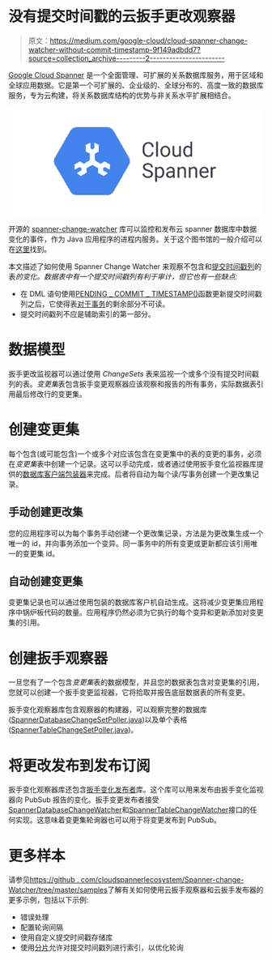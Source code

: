 # 没有提交时间戳的云扳手更改观察器

> 原文：<https://medium.com/google-cloud/cloud-spanner-change-watcher-without-commit-timestamp-9f149adbdd7?source=collection_archive---------2----------------------->

[Google Cloud Spanner](https://cloud.google.com/spanner) 是一个全面管理、可扩展的关系数据库服务，用于区域和全球应用数据。它是第一个可扩展的、企业级的、全球分布的、高度一致的数据库服务，专为云构建，将关系数据库结构的优势与非关系水平扩展相结合。

![](img/16400067b46aef8a444b688bcf1f44a4.png)

开源的 [spanner-change-watcher](https://github.com/cloudspannerecosystem/spanner-change-watcher/tree/master/google-cloud-spanner-change-watcher) 库可以监控和发布云 spanner 数据库中数据变化的事件，作为 Java 应用程序的进程内服务。关于这个图书馆的一般介绍可以在[这里](/google-cloud/cloud-spanner-change-watcher-b77ca036459c)找到。

本文描述了如何使用 Spanner Change Watcher 来观察不包含和[提交时间戳列](https://cloud.google.com/spanner/docs/commit-timestamp#creating_and_deleting_a_commit_timestamp_column)的表*的变化。数据表中有一个提交时间戳列有利于审计，但它也有一些缺点:*

*   在 DML 语句使用[PENDING _ COMMIT _ TIMESTAMP()](https://cloud.google.com/spanner/docs/functions-and-operators#pending_commit_timestamp)函数更新提交时间戳列之后，它使得表[对于事务](https://cloud.google.com/spanner/docs/commit-timestamp#dml)的剩余部分不可读。
*   提交时间戳列不应是辅助索引的第一部分。

# 数据模型

扳手更改监视器可以通过使用 *ChangeSets* 表来监视一个或多个没有提交时间戳列的表。*变更集*表包含扳手变更观察器应该观察和报告的所有事务，实际数据表引用最后修改行的变更集。

# 创建变更集

每个包含(或可能包含)一个或多个对应该包含在变更集中的表的变更的事务，必须在*变更集*表中创建一个记录。这可以手动完成，或者通过使用扳手变化监视器库提供的[数据库客户端包装器](https://github.com/cloudspannerecosystem/spanner-change-watcher/blob/master/google-cloud-spanner-change-watcher/src/main/java/com/google/cloud/spanner/watcher/DatabaseClientWithChangeSets.java)来完成。后者将自动为每个读/写事务创建一个更改集记录。

## 手动创建更改集

您的应用程序可以为每个事务手动创建一个更改集记录，方法是为更改集生成一个唯一的 id，并向事务添加一个变异。同一事务中的所有变更或更新都应该引用唯一的变更集 id。

## 自动创建变更集

变更集记录也可以通过使用包装的数据库客户机自动生成。这将减少变更集应用程序中锅炉板代码的数量。应用程序仍然必须为它执行的每个变异和更新添加对变更集的引用。

# 创建扳手观察器

一旦您有了一个包含*变更集*表的数据模型，并且您的数据表包含对变更集的引用，您就可以创建一个扳手变更监视器，它将拾取并报告底层数据表的所有变更。

扳手变化观察器库包含观察器的构建器，可以观察完整的数据库([SpannerDatabaseChangeSetPoller.java](https://github.com/cloudspannerecosystem/spanner-change-watcher/blob/master/google-cloud-spanner-change-watcher/src/main/java/com/google/cloud/spanner/watcher/SpannerDatabaseChangeSetPoller.java))以及单个表格([SpannerTableChangeSetPoller.java](https://github.com/cloudspannerecosystem/spanner-change-watcher/blob/master/google-cloud-spanner-change-watcher/src/main/java/com/google/cloud/spanner/watcher/SpannerTableChangeSetPoller.java))。

# 将更改发布到发布订阅

扳手变化观察器库还包含[扳手变化发布者](https://github.com/cloudspannerecosystem/spanner-change-watcher/tree/master/google-cloud-spanner-change-publisher)库。这个库可以用来发布由扳手变化监视器向 PubSub 报告的变化。扳手变更发布者接受[SpannerDatabaseChangeWatcher](https://github.com/cloudspannerecosystem/spanner-change-watcher/blob/master/google-cloud-spanner-change-watcher/src/main/java/com/google/cloud/spanner/watcher/SpannerDatabaseChangeWatcher.java)和[SpannerTableChangeWatcher](https://github.com/cloudspannerecosystem/spanner-change-watcher/blob/master/google-cloud-spanner-change-watcher/src/main/java/com/google/cloud/spanner/watcher/SpannerTableChangeWatcher.java)接口的任何实现。这意味着变更集轮询器也可以用于将变更发布到 PubSub。

# 更多样本

请参见[https://github . com/cloudspannerlecosystem/Spanner-change-Watcher/tree/master/samples](https://github.com/cloudspannerecosystem/spanner-change-watcher/tree/master/samples)了解有关如何使用云扳手观察器和云扳手发布器的更多示例，包括以下示例:

*   错误处理
*   配置轮询间隔
*   使用自定义提交时间戳存储库
*   使用[分片](https://cloud.google.com/spanner/docs/whitepapers/optimizing-schema-design#anti-pattern_timestamp_ordering)允许对提交时间戳列进行索引，以优化轮询